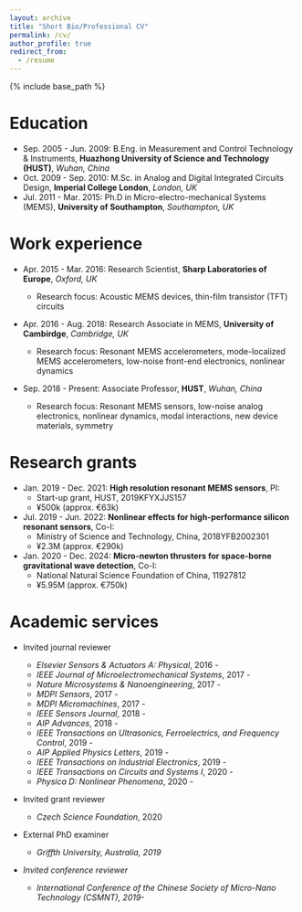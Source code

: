 ```yaml
---
layout: archive
title: "Short Bio/Professional CV"
permalink: /cv/
author_profile: true
redirect_from:
  - /resume
---
```


{% include base_path %}

Education
======
* Sep. 2005 - Jun. 2009: B.Eng. in Measurement and Control Technology & Instruments, <b>Huazhong University of Science and Technology (HUST)</b>, <i>Wuhan, China</i>
* Oct. 2009 - Sep. 2010: M.Sc. in Analog and Digital Integrated Circuits Design, <b>Imperial College London</b>, <i>London, UK</i>
* Jul. 2011 - Mar. 2015: Ph.D in Micro-electro-mechanical Systems (MEMS), <b>University of Southampton</b>, <i>Southampton, UK</i>

Work experience
======
* Apr. 2015 - Mar. 2016: Research Scientist, <b>Sharp Laboratories of Europe</b>, <i>Oxford, UK</i>
  * Research focus: Acoustic MEMS devices, thin-film transistor (TFT) circuits

* Apr. 2016 - Aug. 2018: Research Associate in MEMS, <b>University of Cambirdge</b>, <i>Cambridge, UK</i>
  * Research focus: Resonant MEMS accelerometers, mode-localized MEMS accelerometers, low-noise front-end electronics, nonlinear dynamics

* Sep. 2018 - Present: Associate Professor, <b>HUST</b>, <i>Wuhan, China</i>
  * Research focus: Resonant MEMS sensors, low-noise analog electronics, nonlinear dynamics, modal interactions, new device materials, symmetry

Research grants
======
* Jan. 2019 - Dec. 2021: <b>High resolution resonant MEMS sensors</b>, PI:
  * Start-up grant, HUST, 2019KFYXJJS157
  * ¥500k (approx. €63k)
* Jul. 2019 - Jun. 2022: <b>Nonlinear effects for high-performance silicon resonant sensors</b>, Co-I:
  * Ministry of Science and Technology, China, 2018YFB2002301
  * ¥2.3M (approx. €290k)
* Jan. 2020 - Dec. 2024: <b>Micro-newton thrusters for space-borne gravitational wave detection</b>, Co-I:
  * National Natural Science Foundation of China, 11927812
  * ¥5.95M (approx. €750k)

Academic services
======
* Invited journal reviewer
  * <i>Elsevier Sensors & Actuators A: Physical</i>, 2016 -
  * <i>IEEE Journal of Microelectromechanical Systems</i>, 2017 -
  * <i>Nature Microsystems & Nanoengineering</i>, 2017 -
  * <i>MDPI Sensors</i>, 2017 -
  * <i>MDPI Micromachines</i>, 2017 -
  * <i>IEEE Sensors Journal</i>, 2018 -
  * <i>AIP Advances</i>, 2018 -
  * <i>IEEE Transactions on Ultrasonics, Ferroelectrics, and Frequency Control</i>, 2019 -
  * <i>AIP Applied Physics Letters</i>, 2019 -
  * <i>IEEE Transactions on Industrial Electronics</i>, 2019 -
  * <i>IEEE Transactions on Circuits and Systems I</i>, 2020 -
  * <i>Physica D: Nonlinear Phenomena</i>, 2020 -

* Invited grant reviewer
  * <i>Czech Science Foundation</i>, 2020

* External PhD examiner
  * <i>Griffth University, Australia<i>, 2019

* Invited conference reviewer
  * <i>International Conference of the Chinese Society of Micro-Nano Technology (CSMNT)<i>, 2019-
<!-- Research Interests-->
<!--======-->
<!--* Microelectromechanical Systems (MEMS)-->
<!--  * MEMS Sensors
    * High Resolution Accelerometers
    * High Resolution Resonant Sensors
    * MEMS Sensors Based on New Phenomena
  * MEMS Resonators
* High-performance Analog Circuits
  * High-performance Control Circuits
  * Analog & Digital Integrated Circuits
  * Noise & Stability Analysis
* Control Techniques   -->
